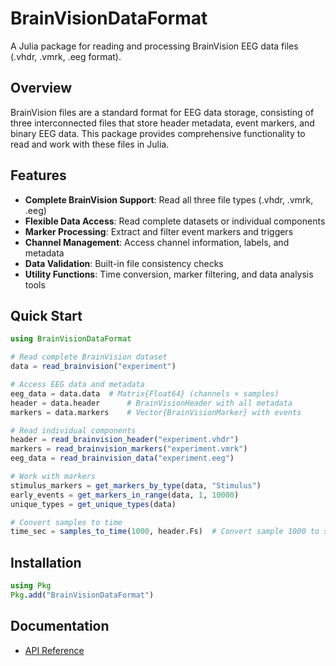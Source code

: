 # BrainVisionDataFormat

A Julia package for reading and processing BrainVision EEG data files (.vhdr, .vmrk, .eeg format).

## Overview

BrainVision files are a standard format for EEG data storage, consisting of three interconnected files that store header metadata, event markers, and binary EEG data. This package provides comprehensive functionality to read and work with these files in Julia.

## Features

- **Complete BrainVision Support**: Read all three file types (.vhdr, .vmrk, .eeg)
- **Flexible Data Access**: Read complete datasets or individual components
- **Marker Processing**: Extract and filter event markers and triggers
- **Channel Management**: Access channel information, labels, and metadata
- **Data Validation**: Built-in file consistency checks
- **Utility Functions**: Time conversion, marker filtering, and data analysis tools

## Quick Start

```julia
using BrainVisionDataFormat

# Read complete BrainVision dataset
data = read_brainvision("experiment")

# Access EEG data and metadata
eeg_data = data.data  # Matrix{Float64} (channels × samples)
header = data.header      # BrainVisionHeader with all metadata
markers = data.markers    # Vector{BrainVisionMarker} with events

# Read individual components
header = read_brainvision_header("experiment.vhdr")
markers = read_brainvision_markers("experiment.vmrk")
eeg_data = read_brainvision_data("experiment.eeg")

# Work with markers
stimulus_markers = get_markers_by_type(data, "Stimulus")
early_events = get_markers_in_range(data, 1, 10000)
unique_types = get_unique_types(data)

# Convert samples to time
time_sec = samples_to_time(1000, header.Fs)  # Convert sample 1000 to seconds
```

## Installation

```julia
using Pkg
Pkg.add("BrainVisionDataFormat")
```

## Documentation

- [API Reference](@ref)
